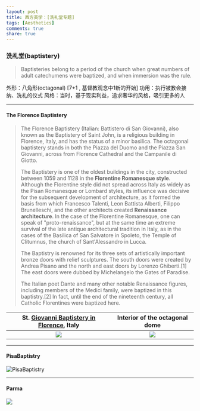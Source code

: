 ```yaml
---
layout: post
title: 西方美学：[洗礼堂专题]
tags: [Aesthetics]
comments: true
share: true
---
```


### 洗礼堂(baptistery)

> Baptisteries belong to a period of the church when great numbers of adult catechumens were baptized, and when immersion was the rule. 

外形：八角形(octagonal) [7+1 , 基督教观念中1新的开始]
功用：执行被教会接纳、洗礼的仪式
风格：当时，基于现实利益，追求奢华的风格，吸引更多的人

---

#### The Florence Baptistery

> The Florence Baptistery (Italian: Battistero di San Giovanni), also known as the Baptistery of Saint John, is a religious building in Florence, Italy, and has the status of a minor basilica. The octagonal baptistery stands in both the Piazza del Duomo and the Piazza San Giovanni, across from Florence Cathedral and the Campanile di Giotto.
>
> The Baptistery is one of the oldest buildings in the city, constructed between 1059 and 1128 in the **Florentine Romanesque style**. Although the Florentine style did not spread across Italy as widely as the Pisan Romanesque or Lombard styles, its influence was decisive for the subsequent development of architecture, as it formed the basis from which Francesco Talenti, Leon Battista Alberti, Filippo Brunelleschi, and the other architects created **Renaissance architecture**. In the case of the Florentine Romanesque, one can speak of "proto-renaissance", but at the same time an extreme survival of the late antique architectural tradition in Italy, as in the cases of the Basilica of San Salvatore in Spoleto, the Temple of Clitumnus, the church of Sant'Alessandro in Lucca.
>
> The Baptistry is renowned for its three sets of artistically important bronze doors with relief sculptures. The south doors were created by Andrea Pisano and the north and east doors by Lorenzo Ghiberti.[1] The east doors were dubbed by Michelangelo the Gates of Paradise.
>
> The Italian poet Dante and many other notable Renaissance figures, including members of the Medici family, were baptized in this baptistry.[2] In fact, until the end of the nineteenth century, all Catholic Florentines were baptized here.


| St. [Giovanni Baptistery in Florence](https://en.wikipedia.org/wiki/Florence_Baptistery), Italy |      Interior of the octagonal dome      |
| :--------------------------------------: | :--------------------------------------: |
| ![](https://upload.wikimedia.org/wikipedia/commons/2/29/Firenze.Baptistry06.JPG) | ![](https://upload.wikimedia.org/wikipedia/commons/8/82/Florenca133b.jpg) |

---

#### PisaBaptistry

![PisaBaptistry](https://upload.wikimedia.org/wikipedia/commons/9/9e/PisaBaptistry20020323_rectilinear.jpg)

---

#### Parma

![](http://i1.trekearth.com/photos/43511/italy-00413web.jpg)





